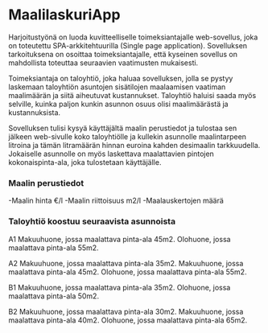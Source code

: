 # MaalilaskuriApp
Harjoitustyönä on luoda kuvitteelliselle toimeksiantajalle web-sovellus, joka on toteutettu SPA-arkkitehtuurilla (Single page application). Sovelluksen tarkoituksena on osoittaa toimeksiantajalle, että kyseinen sovellus on mahdollista toteuttaa seuraavien vaatimusten mukaisesti.

Toimeksiantaja on taloyhtiö, joka haluaa sovelluksen, jolla se pystyy laskemaan taloyhtiön asuntojen sisätilojen maalaamisen vaatiman maalimäärän ja siitä aiheutuvat kustannukset. Taloyhtiö haluisi saada myös selville, kuinka paljon kunkin asunnon osuus olisi maalimäärästä ja kustannuksista.

Sovelluksen tulisi kysyä käyttäjältä maalin perustiedot ja tulostaa sen jälkeen web-sivulle koko taloyhtiölle ja kullekin asunnolle maalintarpeen litroina ja tämän litramäärän hinnan euroina kahden desimaalin tarkkuudella. Jokaiselle asunnolle on myös laskettava maalattavien pintojen kokonaispinta-ala, joka tulostetaan käyttäjälle.

### Maalin perustiedot
-Maalin hinta €/l
-Maalin riittoisuus m2/l
-Maalauskertojen määrä

### Taloyhtiö koostuu seuraavista asunnoista
A1
Makuuhuone, jossa maalattava pinta-ala 45m2.
Olohuone, jossa maalattava pinta-ala 55m2.

A2
Makuuhuone, jossa maalattava pinta-ala 35m2.
Makuuhuone, jossa maalattava pinta-ala 45m2.
Olohuone, jossa maalattava pinta-ala 55m2.

B1
Makuuhuone, jossa maalattava pinta-ala 35m2.
Olohuone, jossa maalattava pinta-ala 50m2.

B2
Makuuhuone, jossa maalattava pinta-ala 30m2.
Makuuhuone, jossa maalattava pinta-ala 40m2.
Olohuone, jossa maalattava pinta-ala 65m2.